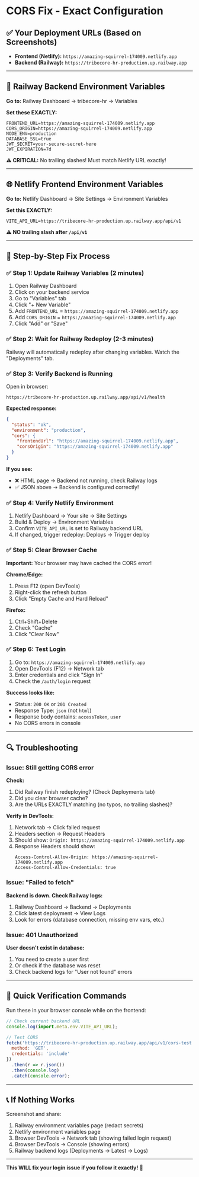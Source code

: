 # CORS Fix - Exact Configuration

## ✅ Your Deployment URLs (Based on Screenshots)

- **Frontend (Netlify):** `https://amazing-squirrel-174009.netlify.app`
- **Backend (Railway):** `https://tribecore-hr-production.up.railway.app`

---

## 🔧 Railway Backend Environment Variables

**Go to:** Railway Dashboard → tribecore-hr → Variables

**Set these EXACTLY:**

```env
FRONTEND_URL=https://amazing-squirrel-174009.netlify.app
CORS_ORIGIN=https://amazing-squirrel-174009.netlify.app
NODE_ENV=production
DATABASE_SSL=true
JWT_SECRET=your-secure-secret-here
JWT_EXPIRATION=7d
```

**⚠️ CRITICAL:** No trailing slashes! Must match Netlify URL exactly!

---

## 🌐 Netlify Frontend Environment Variables

**Go to:** Netlify Dashboard → Site Settings → Environment Variables

**Set this EXACTLY:**

```env
VITE_API_URL=https://tribecore-hr-production.up.railway.app/api/v1
```

**⚠️ NO trailing slash after `/api/v1`**

---

## 📝 Step-by-Step Fix Process

### ✅ Step 1: Update Railway Variables (2 minutes)

1. Open Railway Dashboard
2. Click on your backend service
3. Go to "Variables" tab
4. Click "+ New Variable"
5. Add `FRONTEND_URL` = `https://amazing-squirrel-174009.netlify.app`
6. Add `CORS_ORIGIN` = `https://amazing-squirrel-174009.netlify.app`
7. Click "Add" or "Save"

### ✅ Step 2: Wait for Railway Redeploy (2-3 minutes)

Railway will automatically redeploy after changing variables. Watch the "Deployments" tab.

### ✅ Step 3: Verify Backend is Running

Open in browser:
```
https://tribecore-hr-production.up.railway.app/api/v1/health
```

**Expected response:**
```json
{
  "status": "ok",
  "environment": "production",
  "cors": {
    "frontendUrl": "https://amazing-squirrel-174009.netlify.app",
    "corsOrigin": "https://amazing-squirrel-174009.netlify.app"
  }
}
```

**If you see:**
- ❌ HTML page → Backend not running, check Railway logs
- ✅ JSON above → Backend is configured correctly!

### ✅ Step 4: Verify Netlify Environment

1. Netlify Dashboard → Your site → Site Settings
2. Build & Deploy → Environment Variables
3. Confirm `VITE_API_URL` is set to Railway backend URL
4. If changed, trigger redeploy: Deploys → Trigger deploy

### ✅ Step 5: Clear Browser Cache

**Important:** Your browser may have cached the CORS error!

**Chrome/Edge:**
1. Press F12 (open DevTools)
2. Right-click the refresh button
3. Click "Empty Cache and Hard Reload"

**Firefox:**
1. Ctrl+Shift+Delete
2. Check "Cache"
3. Click "Clear Now"

### ✅ Step 6: Test Login

1. Go to: `https://amazing-squirrel-174009.netlify.app`
2. Open DevTools (F12) → Network tab
3. Enter credentials and click "Sign In"
4. Check the `/auth/login` request

**Success looks like:**
- Status: `200 OK` or `201 Created`
- Response Type: `json` (not `html`)
- Response body contains: `accessToken`, `user`
- No CORS errors in console

---

## 🔍 Troubleshooting

### Issue: Still getting CORS error

**Check:**
1. Did Railway finish redeploying? (Check Deployments tab)
2. Did you clear browser cache?
3. Are the URLs EXACTLY matching (no typos, no trailing slashes)?

**Verify in DevTools:**
1. Network tab → Click failed request
2. Headers section → Request Headers
3. Should show: `Origin: https://amazing-squirrel-174009.netlify.app`
4. Response Headers should show:
   ```
   Access-Control-Allow-Origin: https://amazing-squirrel-174009.netlify.app
   Access-Control-Allow-Credentials: true
   ```

### Issue: "Failed to fetch"

**Backend is down. Check Railway logs:**
1. Railway Dashboard → Backend → Deployments
2. Click latest deployment → View Logs
3. Look for errors (database connection, missing env vars, etc.)

### Issue: 401 Unauthorized

**User doesn't exist in database:**
1. You need to create a user first
2. Or check if the database was reset
3. Check backend logs for "User not found" errors

---

## 🎯 Quick Verification Commands

Run these in your browser console while on the frontend:

```javascript
// Check current backend URL
console.log(import.meta.env.VITE_API_URL);

// Test CORS
fetch('https://tribecore-hr-production.up.railway.app/api/v1/cors-test', {
  method: 'GET',
  credentials: 'include'
})
  .then(r => r.json())
  .then(console.log)
  .catch(console.error);
```

---

## 📞 If Nothing Works

Screenshot and share:
1. Railway environment variables page (redact secrets)
2. Netlify environment variables page
3. Browser DevTools → Network tab (showing failed login request)
4. Browser DevTools → Console (showing errors)
5. Railway backend logs (Deployments → Latest → Logs)

---

**This WILL fix your login issue if you follow it exactly!** 🚀
